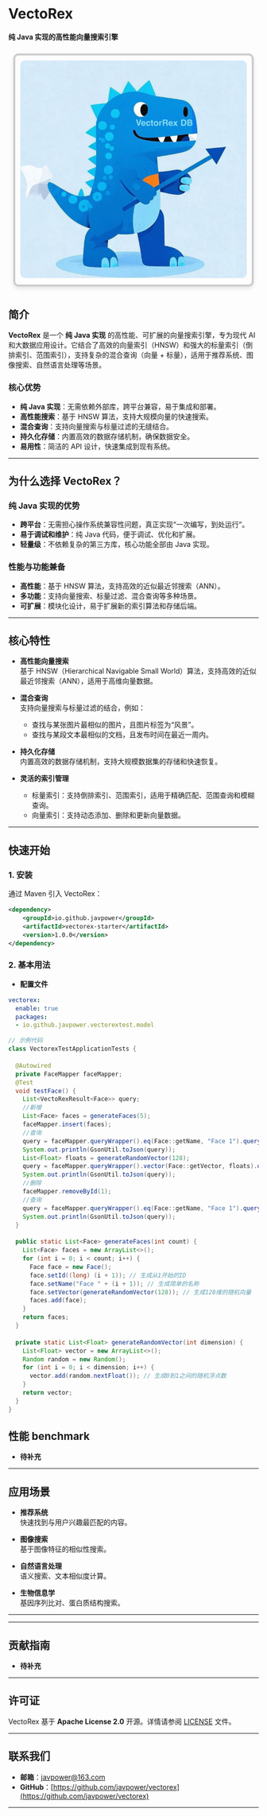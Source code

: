 # **VectoRex**

**纯 Java 实现的高性能向量搜索引擎**

<div style="display: inline-block; border: 4px solid #ccc; border-radius: 10px; box-shadow: 0 4px 8px rgba(0, 0, 0, 0.1); margin: 10px; padding: 10px;">
  <img src="./image/logo.png" alt="VectoRex" style="border-radius: 10px;" />
</div>

## **简介**

**VectoRex** 是一个 **纯 Java 实现** 的高性能、可扩展的向量搜索引擎，专为现代 AI 和大数据应用设计。它结合了高效的向量索引（HNSW）和强大的标量索引（倒排索引、范围索引），支持复杂的混合查询（向量 + 标量），适用于推荐系统、图像搜索、自然语言处理等场景。

### 核心优势

- **纯 Java 实现**：无需依赖外部库，跨平台兼容，易于集成和部署。
- **高性能搜索**：基于 HNSW 算法，支持大规模向量的快速搜索。
- **混合查询**：支持向量搜索与标量过滤的无缝结合。
- **持久化存储**：内置高效的数据存储机制，确保数据安全。
- **易用性**：简洁的 API 设计，快速集成到现有系统。

---

## **为什么选择 VectoRex？**

### **纯 Java 实现的优势**

- **跨平台**：无需担心操作系统兼容性问题，真正实现“一次编写，到处运行”。
- **易于调试和维护**：纯 Java 代码，便于调试、优化和扩展。
- **轻量级**：不依赖复杂的第三方库，核心功能全部由 Java 实现。

### **性能与功能兼备**

- **高性能**：基于 HNSW 算法，支持高效的近似最近邻搜索（ANN）。
- **多功能**：支持向量搜索、标量过滤、混合查询等多种场景。
- **可扩展**：模块化设计，易于扩展新的索引算法和存储后端。

---

## **核心特性**

- **高性能向量搜索**  
  基于 HNSW（Hierarchical Navigable Small World）算法，支持高效的近似最近邻搜索（ANN），适用于高维向量数据。

- **混合查询**  
  支持向量搜索与标量过滤的结合，例如：
  - 查找与某张图片最相似的图片，且图片标签为“风景”。
  - 查找与某段文本最相似的文档，且发布时间在最近一周内。

- **持久化存储**  
  内置高效的数据存储机制，支持大规模数据集的存储和快速恢复。

- **灵活的索引管理**
  - 标量索引：支持倒排索引、范围索引，适用于精确匹配、范围查询和模糊查询。
  - 向量索引：支持动态添加、删除和更新向量数据。



---

## **快速开始**

### **1. 安装**

通过 Maven 引入 VectoRex：

```xml
<dependency>
    <groupId>io.github.javpower</groupId>
    <artifactId>vectorex-starter</artifactId>
    <version>1.0.0</version>
</dependency>
```

### **2. 基本用法**
- **配置文件**
```yaml
vectorex:
  enable: true
  packages:
  - io.github.javpower.vectorextest.model
```

```java
// 示例代码
class VectorexTestApplicationTests {

  @Autowired
  private FaceMapper faceMapper;
  @Test
  void testFace() {
    List<VectoRexResult<Face>> query;
    //新增
    List<Face> faces = generateFaces(5);
    faceMapper.insert(faces);
    //查询
    query = faceMapper.queryWrapper().eq(Face::getName, "Face 1").query();
    System.out.println(GsonUtil.toJson(query));
    List<Float> floats = generateRandomVector(128);
    query = faceMapper.queryWrapper().vector(Face::getVector, floats).query();
    System.out.println(GsonUtil.toJson(query));
    //删除
    faceMapper.removeById(1);
    //查询
    query = faceMapper.queryWrapper().eq(Face::getName, "Face 1").query();
    System.out.println(GsonUtil.toJson(query));
  }

  public static List<Face> generateFaces(int count) {
    List<Face> faces = new ArrayList<>();
    for (int i = 0; i < count; i++) {
      Face face = new Face();
      face.setId((long) (i + 1)); // 生成从1开始的ID
      face.setName("Face " + (i + 1)); // 生成简单的名称
      face.setVector(generateRandomVector(128)); // 生成128维的随机向量
      faces.add(face);
    }
    return faces;
  }

  private static List<Float> generateRandomVector(int dimension) {
    List<Float> vector = new ArrayList<>();
    Random random = new Random();
    for (int i = 0; i < dimension; i++) {
      vector.add(random.nextFloat()); // 生成0到1之间的随机浮点数
    }
    return vector;
  }
}
```

## **性能 benchmark**

- **待补充**

---

## **应用场景**

- **推荐系统**  
  快速找到与用户兴趣最匹配的内容。

- **图像搜索**  
  基于图像特征的相似性搜索。

- **自然语言处理**  
  语义搜索、文本相似度计算。

- **生物信息学**  
  基因序列比对、蛋白质结构搜索。

---


---

## **贡献指南**

- **待补充**

---

## **许可证**

VectoRex 基于 **Apache License 2.0** 开源。详情请参阅 [LICENSE](LICENSE) 文件。

---

## **联系我们**

- **邮箱**：javpower@163.com
- **GitHub**：[https://github.com/javpower/vectorex](https://github.com/javpower/vectorex)

---